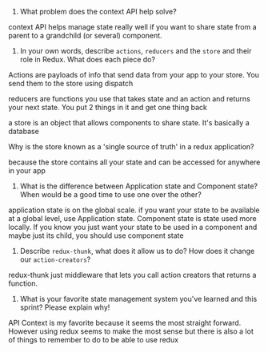 1. What problem does the context API help solve?

context API helps manage state really well if you want to share state from a parent to a grandchild (or several) component.

1. In your own words, describe `actions`, `reducers` and the `store` and their role in Redux. What does each piece do? 

Actions are payloads of info that send data from your app to your store. You send them to the store using dispatch

reducers are functions you use that takes state and an action and returns your next state. You put 2 things in it and get one thing back

a store is an object that allows components to share state. It's basically a database

Why is the store known as a 'single source of truth' in a redux application?

because the store contains all your state and can be accessed for anywhere in your app

1. What is the difference between Application state and Component state? When would be a good time to use one over the other?

application state is on the global scale. if you want your state to be available at a global level, use Application state. Component state is state used more locally. If you know you just want your state to be used in a component and maybe just its child, you should use component state

1. Describe `redux-thunk`, what does it allow us to do? How does it change our `action-creators`?

redux-thunk just middleware that lets you call action creators that returns a function.

1. What is your favorite state management system you've learned and this sprint? Please explain why!

API Context is my favorite because it seems the most straight forward. However using redux seems to make the most sense but there is also a lot of things to remember to do to be able to use redux
